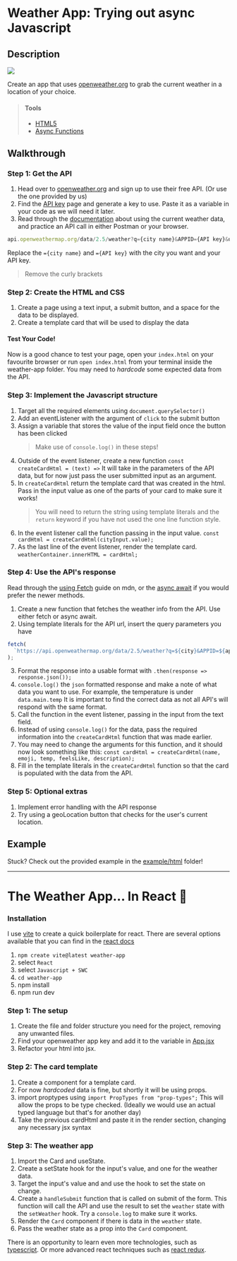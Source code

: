 # Weather App: Trying out async Javascript

## Description

![](weather-app.JPG)

Create an app that uses [openweather.org](https://openweathermap.org/guide) to grab the current weather in a location of your choice.

> #### Tools
>
> - [HTML5](https://developer.mozilla.org/en-US/docs/Web/Guide/HTML/HTML5)
> - [Async Functions](https://developer.mozilla.org/en-US/docs/Web/JavaScript/Reference/Statements/async_function)

## Walkthrough

### Step 1: Get the API

1. Head over to [openweather.org](https://openweathermap.org/guide) and sign up to use their free API. (Or use the one provided by us)
2. Find the [API key](https://home.openweathermap.org/api_keys) page and generate a key to use. Paste it as a variable in your code as we will need it later.
3. Read through the [documentation](https://openweathermap.org/current) about using the current weather data, and practice an API call in either Postman or your browser.

```javascript
api.openweathermap.org/data/2.5/weather?q={city name}&APPID={API key}&units=metric
```

Replace the `={city name}` and `={API key}` with the city you want and your API key.

> Remove the curly brackets

### Step 2: Create the HTML and CSS

1. Create a page using a text input, a submit button, and a space for the data to be displayed.
2. Create a template card that will be used to display the data

#### Test Your Code!

Now is a good chance to test your page, open your `index.html` on your favourite browser or run `open index.html` from your terminal inside the weather-app folder. You may need to _hardcode_ some expected data from the API.

### Step 3: Implement the Javascript structure

1. Target all the required elements using `document.querySelector()`
2. Add an eventListener with the argument of `click` to the submit button
3. Assign a variable that stores the value of the input field once the button has been clicked
   > Make use of `console.log()` in these steps!
4. Outside of the event listener, create a new function `const createCardHtml = (text) =>` It will take in the parameters of the API data, but for now just pass the user submitted input as an argument.
5. In `createCardHtml` return the template card that was created in the html. Pass in the input value as one of the parts of your card to make sure it works!
   > You will need to return the string using template literals and the `return` keyword if you have not used the one line function style.
6. In the event listener call the function passing in the input value. `const cardHtml = createCardHtml(cityInput.value);`
7. As the last line of the event listener, render the template card. `weatherContainer.innerHTML = cardHtml;`

### Step 4: Use the API's response

Read through the [using Fetch](https://developer.mozilla.org/en-US/docs/Web/API/Fetch_API/Using_Fetch) guide on mdn, or the [async await](https://developer.mozilla.org/en-US/docs/Learn/JavaScript/Asynchronous/Async_await) if you would prefer the newer methods.

1. Create a new function that fetches the weather info from the API. Use either fetch or async await.
2. Using template literals for the API url, insert the query parameters you have

```javascript
fetch(
  `https://api.openweathermap.org/data/2.5/weather?q=${city}&APPID=${appId}&units=metric`
);
```

3. Format the response into a usable format with `.then(response => response.json());`
4. `console.log()` the `json` formatted response and make a note of what data you want to use. For example, the temperature is under `data.main.temp` It is important to find the correct data as not all API's will respond with the same format.
5. Call the function in the event listener, passing in the input from the text field.
6. Instead of using `console.log()` for the data, pass the required information into the `createCardHtml` function that was made earlier.
7. You may need to change the arguments for this function, and it should now look something like this: `const cardHtml = createCardHtml(name, emoji, temp, feelsLike, description);`
8. Fill in the template literals in the `createCardHtml` function so that the card is populated with the data from the API.

### Step 5: Optional extras

1. Implement error handling with the API response
2. Try using a geoLocation button that checks for the user's current location.

## Example

Stuck? Check out the provided example in the [example/html](example/html) folder!

---

# The Weather App... In React 🚀

### Installation

I use [vite](https://vitejs.dev/guide/) to create a quick boilerplate for react. There are several options available that you can find in the [react docs](https://react.dev/learn/start-a-new-react-project)

1. `npm create vite@latest weather-app`
2. select `React`
3. select `Javascript + SWC`
4. `cd weather-app`
5. npm install
6. npm run dev

### Step 1: The setup

1. Create the file and folder structure you need for the project, removing any unwanted files.
2. Find your openweather app key and add it to the variable in [App.jsx](src/App.jsx)
3. Refactor your html into jsx.

### Step 2: The card template

1. Create a component for a template card.
2. For now _hardcoded_ data is fine, but shortly it will be using props.
3. import proptypes using `import PropTypes from "prop-types";` This will allow the props to be type checked. (Ideally we would use an actual typed language but that's for another day)
4. Take the previous cardHtml and paste it in the render section, changing any necessary jsx syntax

### Step 3: The weather app

1. Import the Card and useState.
2. Create a setState hook for the input's value, and one for the weather data.
3. Target the input's value and and use the hook to set the state on change.
4. Create a `handleSubmit` function that is called on submit of the form. This function will call the API and use the result to set the `weather` state with the `setWeather` hook. Try a `console.log` to make sure it works.
5. Render the `Card` component if there is data in the `weather` state.
6. Pass the weather state as a prop into the `Card` component.

There is an opportunity to learn even more technologies, such as [typescript](https://create-react-app.dev/docs/adding-typescript/). Or more advanced react techniques such as [react redux](https://react-redux.js.org/).
